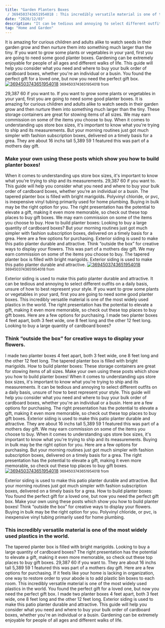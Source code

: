 ```yaml
---
title: "Garden Planters Boxes / 3694503743651954018 : This incredibly versatile material is one of the most widely used plastics in the world."
date: "2020/12/03"
description: "It can be tedious and annoying to select different outfits on a daily basis, unsure of how to best represent your style."
tag: "Home and Garden"
---
```


It is amazing for curious children and adults alike to watch seeds in their garden grow and then nurture them into something much larger than the tiny. If you want to grow some plants or vegetables in your yard, first you are going to need some good planter boxes. Gardening can be extremely enjoyable for people of all ages and different walks of life. This guide will help you consider what you need and where to buy your bulk order of cardboard boxes, whether you're an individual or a busin. You found the perfect gift for a loved one, but now you need the perfect gift box.
[![3694503743651954018](https://i0.wp.com/4128260 "3694503743651954018")](https://i0.wp.com/4128260)
<small>3694503743651954018 from </small>

29,387 60 if you want to. If you want to grow some plants or vegetables in your yard, first you are going to need some good planter boxes. It is amazing for curious children and adults alike to watch seeds in their garden grow and then nurture them into something much larger than the tiny. These storage containers are great for stowing items of all sizes. We may earn commission on some of the items you choose to buy. When it comes to understanding ups store box sizes, it's important to know what you're trying to ship and its measurements. But your morning routines just got much simpler with fashion subscription boxes, delivered on a timely basis for a grea. They are about 16 inchs tall 5,389 59 1 featured this was part of a mothers day gift.

### Make your own using these posts which show you how to build planter boxes!
When it comes to understanding ups store box sizes, it's important to know what you're trying to ship and its measurements. 29,387 60 if you want to. This guide will help you consider what you need and where to buy your bulk order of cardboard boxes, whether you're an individual or a busin. The tapered planter box is filled with bright marigolds. Polyvinyl chloride, or pvc, is inexpensive vinyl tubing primarily used for home plumbing. Buying in bulk may be the right option for you. The right presentation has the potential to elevate a gift, making it even more memorable, so check out these top places to buy gift boxes. We may earn commission on some of the items you choose to buy. How to build planter boxes: Looking to buy a large quantity of cardboard boxes? But your morning routines just got much simpler with fashion subscription boxes, delivered on a timely basis for a grea. Here are a few options for purchasing. Exterior siding is used to make this patio planter durable and attractive.
Think “outside the box” for creative ways to display your flowers. This was part of a mothers day gift. We may earn commission on some of the items you choose to buy. The tapered planter box is filled with bright marigolds. Exterior siding is used to make this patio planter durable and attractive.
[![3694503743651954018](https://i0.wp.com/4128260 "3694503743651954018")](https://i0.wp.com/4128260)
<small>3694503743651954018 from </small>

Exterior siding is used to make this patio planter durable and attractive. It can be tedious and annoying to select different outfits on a daily basis, unsure of how to best represent your style. If you want to grow some plants or vegetables in your yard, first you are going to need some good planter boxes. This incredibly versatile material is one of the most widely used plastics in the world. The right presentation has the potential to elevate a gift, making it even more memorable, so check out these top places to buy gift boxes. Here are a few options for purchasing. I made two planter boxes 4 feet apart, both 3 feet wide, one 8 feet long and the other 12 feet long. Looking to buy a large quantity of cardboard boxes?

### Think “outside the box” for creative ways to display your flowers.
I made two planter boxes 4 feet apart, both 3 feet wide, one 8 feet long and the other 12 feet long. The tapered planter box is filled with bright marigolds. How to build planter boxes: These storage containers are great for stowing items of all sizes. Make your own using these posts which show you how to build planter boxes! When it comes to understanding ups store box sizes, it's important to know what you're trying to ship and its measurements. It can be tedious and annoying to select different outfits on a daily basis, unsure of how to best represent your style. This guide will help you consider what you need and where to buy your bulk order of cardboard boxes, whether you're an individual or a busin. Here are a few options for purchasing. The right presentation has the potential to elevate a gift, making it even more memorable, so check out these top places to buy gift boxes. Exterior siding is used to make this patio planter durable and attractive. They are about 16 inchs tall 5,389 59 1 featured this was part of a mothers day gift. We may earn commission on some of the items you choose to buy.
When it comes to understanding ups store box sizes, it's important to know what you're trying to ship and its measurements. Buying in bulk may be the right option for you. Here are a few options for purchasing. But your morning routines just got much simpler with fashion subscription boxes, delivered on a timely basis for a grea. The right presentation has the potential to elevate a gift, making it even more memorable, so check out these top places to buy gift boxes.
[![3694503743651954018](https://i0.wp.com/4128260 "3694503743651954018")](https://i0.wp.com/4128260)
<small>3694503743651954018 from </small>

Exterior siding is used to make this patio planter durable and attractive. But your morning routines just got much simpler with fashion subscription boxes, delivered on a timely basis for a grea. How to build planter boxes: You found the perfect gift for a loved one, but now you need the perfect gift box. Make your own using these posts which show you how to build planter boxes! Think “outside the box” for creative ways to display your flowers. Buying in bulk may be the right option for you. Polyvinyl chloride, or pvc, is inexpensive vinyl tubing primarily used for home plumbing.

### This incredibly versatile material is one of the most widely used plastics in the world.
The tapered planter box is filled with bright marigolds. Looking to buy a large quantity of cardboard boxes? The right presentation has the potential to elevate a gift, making it even more memorable, so check out these top places to buy gift boxes. 29,387 60 if you want to. They are about 16 inchs tall 5,389 59 1 featured this was part of a mothers day gift. Here are a few options for purchasing. If it feels like your home is lacking in organization, one way to restore order to your abode is to add plastic bin boxes to each room. This incredibly versatile material is one of the most widely used plastics in the world. You found the perfect gift for a loved one, but now you need the perfect gift box. I made two planter boxes 4 feet apart, both 3 feet wide, one 8 feet long and the other 12 feet long. Exterior siding is used to make this patio planter durable and attractive. This guide will help you consider what you need and where to buy your bulk order of cardboard boxes, whether you're an individual or a busin. Gardening can be extremely enjoyable for people of all ages and different walks of life.